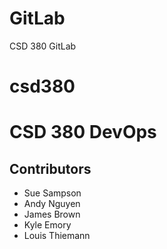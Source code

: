 # GitLab
CSD 380 GitLab

# csd380

# CSD 380 DevOps

## Contributors

* Sue Sampson
* Andy Nguyen
* James Brown
* Kyle Emory
* Louis Thiemann
